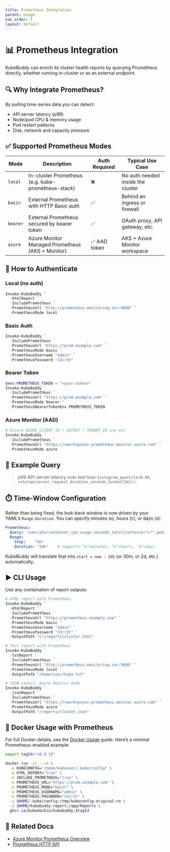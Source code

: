 ```yaml
---
title: Prometheus Integration
parent: Usage
nav_order: 5
layout: default
---
```


# 📊 Prometheus Integration

KubeBuddy can enrich its cluster health reports by querying Prometheus directly, whether running in-cluster or as an external endpoint.

## 🔍 Why Integrate Prometheus?

By pulling time-series data you can detect:

- API server latency (p99)  
- Node/pod CPU & memory usage  
- Pod restart patterns  
- Disk, network and capacity pressure  

## ✅ Supported Prometheus Modes

| Mode     | Description                                           | Auth Required | Typical Use Case                      |
|----------|-------------------------------------------------------|---------------|---------------------------------------|
| `local`  | In-cluster Prometheus (e.g. kube-prometheus-stack)     | ❌            | No auth needed inside the cluster     |
| `basic`  | External Prometheus with HTTP Basic auth              | ✅            | Behind an ingress or firewall         |
| `bearer` | External Prometheus secured by bearer token           | ✅            | OAuth proxy, API gateway, etc.        |
| `azure`  | Azure Monitor Managed Prometheus (AKS + Monitor)      | ✅ AAD token  | AKS + Azure Monitor workspace         |

## 🔐 How to Authenticate

### Local (no auth)
```powershell
Invoke-KubeBuddy `
  -HtmlReport `
  -IncludePrometheus `
  -PrometheusUrl "http://prometheus.monitoring.svc:9090" `
  -PrometheusMode local
````

### Basic Auth

```powershell
Invoke-KubeBuddy `
  -IncludePrometheus `
  -PrometheusUrl "https://prom.example.com" `
  -PrometheusMode basic `
  -PrometheusUsername "admin" `
  -PrometheusPassword "s3cr3t"
```

### Bearer Token

```powershell
$env:PROMETHEUS_TOKEN = "<your-token>"
Invoke-KubeBuddy `
  -IncludePrometheus `
  -PrometheusUrl "https://prom.example.com" `
  -PrometheusMode bearer `
  -PrometheusBearerTokenEnv PROMETHEUS_TOKEN
```

### Azure Monitor (AAD)

```powershell
# Ensure AZURE_CLIENT_ID / SECRET / TENANT_ID are set
Invoke-KubeBuddy `
  -IncludePrometheus `
  -PrometheusUrl "https://<workspace>.prometheus.monitor.azure.com" `
  -PrometheusMode azure
```

## 🧪 Example Query

> p99 API-server latency over last hour
> `histogram_quantile(0.99, rate(apiserver_request_duration_seconds_bucket[5m]))`


## ⏱️ Time-Window Configuration

Rather than being fixed, the look-back window is now driven by your YAML’s `Range.Duration`. You can specify minutes (`m`), hours (`h`), or days (`d`):

```yaml
Prometheus:
  Query: 'sum(rate(container_cpu_usage_seconds_total{container!="",pod!=""}[5m])) by (pod)'
  Range:
    Step:    "5m"
    Duration: "24h"    # supports "m"=minutes, "h"=hours, "d"=days
```

KubeBuddy will translate that into `start = now - 24h` (or 30m, or 2d, etc.) automatically.


## ▶️ CLI Usage

Use any combination of report outputs:

```powershell
# HTML report with Prometheus
Invoke-KubeBuddy `
  -HtmlReport `
  -IncludePrometheus `
  -PrometheusUrl "https://prometheus.example.com" `
  -PrometheusMode basic `
  -PrometheusUsername "admin" `
  -PrometheusPassword "s3cr3t" `
  -OutputPath "C:\reports\cluster.html"
```

```powershell
# Text report with Prometheus
Invoke-KubeBuddy `
  -txtReport `
  -IncludePrometheus `
  -PrometheusUrl "http://prometheus.monitoring.svc:9090" `
  -PrometheusMode local `
  -OutputPath "/home/user/kube.txt"
```

```powershell
# JSON report, Azure Monitor mode
Invoke-KubeBuddy `
  -jsonReport `
  -IncludePrometheus `
  -PrometheusUrl "https://<workspace>.prometheus.monitor.azure.com" `
  -PrometheusMode azure `
  -OutputPath "/reports/cluster.json"
```

## 🐳 Docker Usage with Prometheus

For full Docker details, see the [Docker Usage](docker-usage.md) guide.  Here’s a minimal Prometheus-enabled example:

```bash
export tagId="v0.0.19"

docker run -it --rm \
  -e KUBECONFIG="/home/kubeuser/.kube/config" \
  -e HTML_REPORT="true" \
  -e INCLUDE_PROMETHEUS="true" \
  -e PROMETHEUS_URL="https://prom.example.com" \
  -e PROMETHEUS_MODE="basic" \
  -e PROMETHEUS_USERNAME="admin" \
  -e PROMETHEUS_PASSWORD="s3cr3t" \
  -v $HOME/.kube/config:/tmp/kubeconfig-original:ro \
  -v $HOME/kubebuddy-report:/app/Reports \
  ghcr.io/kubedeckio/kubebuddy:$tagId
```

## 📘 Related Docs

* [Azure Monitor Prometheus Overview](https://learn.microsoft.com/azure/azure-monitor/prometheus-metrics-overview)
* [Prometheus HTTP API](https://prometheus.io/docs/prometheus/latest/querying/api/)